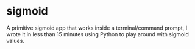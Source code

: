 # sigmoid
A primitive sigmoid app that works inside a terminal/command prompt, I wrote it in less than 15 minutes using Python to play around with sigmoid values.
